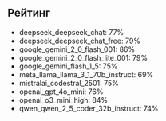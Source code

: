 ## Рейтинг

- deepseek_deepseek_chat: 77%
- deepseek_deepseek_chat_free: 79%
- google_gemini_2_0_flash_001: 86%
- google_gemini_2_0_flash_lite_001: 79%
- google_gemini_flash_1_5: 75%
- meta_llama_llama_3_1_70b_instruct: 69%
- mistralai_codestral_2501: 75%
- openai_gpt_4o_mini: 76%
- openai_o3_mini_high: 84%
- qwen_qwen_2_5_coder_32b_instruct: 74%
